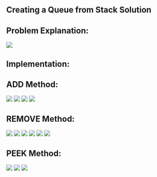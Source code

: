 ## Creating a Queue from Stack Solution

## Problem Explanation:

![](https://cloudup.com/c9X0y-EG5fQ+)


## Implementation:

## ADD Method:

![](https://cloudup.com/cLLADTpZNvv+)
![](https://cloudup.com/cbSCWdeZE8x+)
![](https://cloudup.com/chd5KmICBWX+)
![](https://cloudup.com/cNwlP2mWYdf+)

## REMOVE Method:

![](https://cloudup.com/cvvYuOn-cGK+)
![](https://cloudup.com/cEei52LrxgN+)
![](https://cloudup.com/cIhaDHd0IZ9+)
![](https://cloudup.com/c03fdh40zq0+)
![](https://cloudup.com/cUziqK7PpcN+)
![](https://cloudup.com/c9X4j3QYMwS+)

## PEEK Method:

![](https://cloudup.com/cxlQaqv2Ssv+)
![](https://cloudup.com/cwnMMSS5rES+)
![](https://cloudup.com/cjgAmgFjBWQ+)

